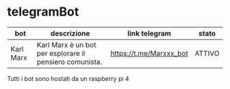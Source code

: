 # telegramBot

bot | descrizione | link telegram | stato
--- | ----------- | ------------- | -----
Karl Marx | Karl Marx è un bot per esplorare il pensiero comunista. | https://t.me/Marxxx_bot | ATTIVO

Tutti i bot sono hostati da un raspberry pi 4
